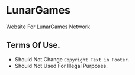 # LunarGames
Website For LunarGames Network

## Terms Of Use.
* Should Not Change `Copyright Text in Footer`.
* Should Not Used For Illegal Purposes.
